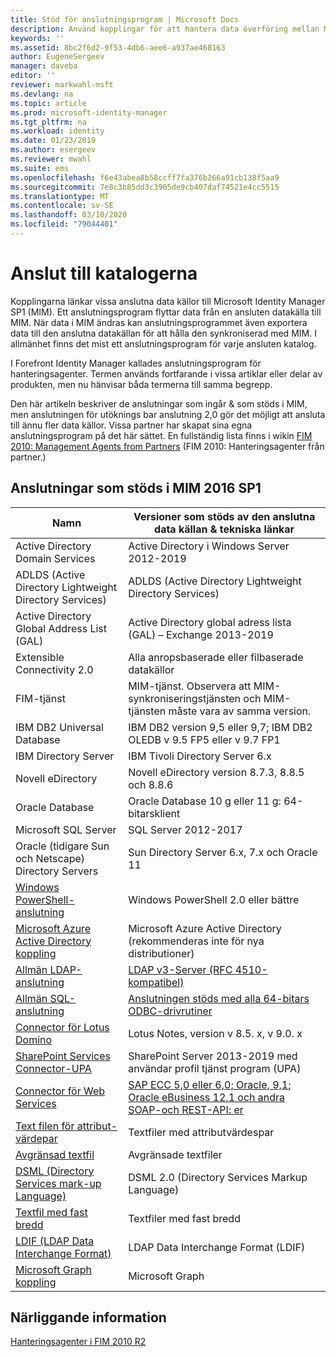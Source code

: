 ```yaml
---
title: Stöd för anslutningsprogram | Microsoft Docs
description: Använd kopplingar för att hantera data överföring mellan MIM och dina anslutna data källor.
keywords: ''
ms.assetid: 8bc2f6d2-9f53-4db6-aee6-a937ae468163
author: EugeneSergeev
manager: daveba
editor: ''
reviewer: markwahl-msft
ms.devlang: na
ms.topic: article
ms.prod: microsoft-identity-manager
ms.tgt_pltfrm: na
ms.workload: identity
ms.date: 01/23/2019
ms.author: esergeev
ms.reviewer: mwahl
ms.suite: ems
ms.openlocfilehash: f6e43abea8b58ccff7fa376b266a91cb138f5aa9
ms.sourcegitcommit: 7e8c3b85dd3c3965de9cb407daf74521e4cc5515
ms.translationtype: MT
ms.contentlocale: sv-SE
ms.lasthandoff: 03/10/2020
ms.locfileid: "79044401"
---
```

# <a name="connect-to-your-directories"></a>Anslut till katalogerna

Kopplingarna länkar vissa anslutna data källor till Microsoft Identity Manager SP1 (MIM). Ett anslutningsprogram flyttar data från en ansluten datakälla till MIM. När data i MIM ändras kan anslutningsprogrammet även exportera data till den anslutna datakällan för att hålla den synkroniserad med MIM. I allmänhet finns det mist ett anslutningsprogram för varje ansluten katalog.

I Forefront Identity Manager kallades anslutningsprogram för hanteringsagenter. Termen används fortfarande i vissa artiklar eller delar av produkten, men nu hänvisar båda termerna till samma begrepp.

Den här artikeln beskriver de anslutningar som ingår & som stöds i MIM, men anslutningen för utöknings bar anslutning 2,0 gör det möjligt att ansluta till ännu fler data källor. Vissa partner har skapat sina egna anslutningsprogram på det här sättet. En fullständig lista finns i wikin [FIM 2010: Management Agents from Partners](https://social.technet.microsoft.com/wiki/contents/articles/1589.fim-2010-management-agents-from-partners.aspx) (FIM 2010: Hanteringsagenter från partner.)

## <a name="supported-connectors-in-mim-2016-sp1"></a>Anslutningar som stöds i MIM 2016 SP1

| Namn | Versioner som stöds av den anslutna data källan & tekniska länkar |
| ---- | ----------------------------------------------- |
| Active Directory Domain Services | Active Directory i Windows Server 2012-2019 |
| ADLDS (Active Directory Lightweight Directory Services) | ADLDS (Active Directory Lightweight Directory Services) |
| Active Directory Global Address List (GAL) | Active Directory global adress lista (GAL) – Exchange 2013-2019 |
| Extensible Connectivity 2.0 | Alla anropsbaserade eller filbaserade datakällor |
| FIM-tjänst | MIM-tjänst. Observera att MIM-synkroniseringstjänsten och MIM-tjänsten måste vara av samma version. |
| IBM DB2 Universal Database | IBM DB2 version 9,5 eller 9,7; IBM DB2 OLEDB v 9.5 FP5 eller v 9.7 FP1 |
| IBM Directory Server | IBM Tivoli Directory Server 6.x |
| Novell eDirectory | Novell eDirectory version 8.7.3, 8.8.5 och 8.8.6 |
| Oracle Database | Oracle Database 10 g eller 11 g: 64-bitarsklient |
| Microsoft SQL Server | SQL Server 2012-2017 |
| Oracle (tidigare Sun och Netscape) Directory Servers | Sun Directory Server 6.x, 7.x och Oracle 11 |
| [Windows PowerShell-anslutning](https://msdn.microsoft.com/library/dn640417.aspx) | Windows PowerShell 2.0 eller bättre |
| [Microsoft Azure Active Directory koppling](https://msdn.microsoft.com/library/dn511001.aspx) | Microsoft Azure Active Directory (rekommenderas inte för nya distributioner) |
| [Allmän LDAP-anslutning](https://msdn.microsoft.com/library/dn510997.aspx) | [LDAP v3-Server (RFC 4510-kompatibel)](reference/microsoft-identity-manager-2016-connector-genericldap.md#overview-of-the-generic-ldap-connector) |
| [Allmän SQL-anslutning](reference/microsoft-identity-manager-2016-connector-genericsql.md) | [Anslutningen stöds med alla 64-bitars ODBC-drivrutiner](reference/microsoft-identity-manager-2016-connector-genericsql.md#overview-of-the-generic-sql-connector) |
| [Connector för Lotus Domino](https://msdn.microsoft.com/library/hh859750.aspx) | Lotus Notes, version v 8.5. x, v 9.0. x |
| [SharePoint Services Connector-UPA](https://msdn.microsoft.com/library/dn511003.aspx) | SharePoint Server 2013-2019 med användar profil tjänst program (UPA) |
| [Connector för Web Services](https://www.microsoft.com/en-us/download/details.aspx?id=51495) | [SAP ECC 5,0 eller 6,0; Oracle, 9,1; Oracle eBusiness 12,1 och andra SOAP-och REST-API: er](https://docs.microsoft.com/microsoft-identity-manager/reference/microsoft-identity-manager-2016-ma-ws) |
| [Text filen för attribut-värdepar](https://technet.microsoft.com/library/cc708644(v=ws.10).aspx) | Textfiler med attributvärdespar |
| [Avgränsad textfil](https://technet.microsoft.com/library/cc720612(v=ws.10).aspx) | Avgränsade textfiler |
| [DSML (Directory Services mark-up Language)](https://technet.microsoft.com/library/cc720660(v=ws.10).aspx) | DSML 2.0 (Directory Services Markup Language) |
| [Textfil med fast bredd](https://technet.microsoft.com/library/cc720633(v=ws.10).aspx) | Textfiler med fast bredd |
| [LDIF (LDAP Data Interchange Format)](https://technet.microsoft.com/library/cc708662(v=ws.10).aspx) | LDAP Data Interchange Format (LDIF) |
| [Microsoft Graph koppling](microsoft-identity-manager-2016-connector-graph.md) | Microsoft Graph |

## <a name="related-topics"></a>Närliggande information

[Hanteringsagenter i FIM 2010 R2](https://technet.microsoft.com/library/jj133885.aspx)

